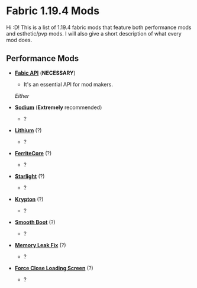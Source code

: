 # Fabric 1.19.4 Mods
Hi :D! This is a list of 1.19.4 fabric mods that feature both performance mods and esthetic/pvp mods. I will also give a short description of what every mod does.
## Performance Mods
* **[Fabic API](https://modrinth.com/mod/fabric-api/versions)** (**NECESSARY**)
     
    * It's an essential API for mod makers.

    *Either*
* **[Sodium](https://modrinth.com/mod/sodium/versions)** (**Extremely** recommended)
    *  ?

* **[Lithium](https://modrinth.com/mod/lithium/versions)** (?)
    * ?

* **[FerriteCore](https://modrinth.com/mod/ferrite-core/versions)** (?)
    * ?

* **[Starlight](https://modrinth.com/mod/starlight/versions)** (?)
    * ?

* **[Krypton](https://modrinth.com/mod/krypton/versions)** (?)
    * ?

* **[Smooth Boot](https://modrinth.com/mod/smoothboot-fabric/versions)** (?)
    * ?

* **[Memory Leak Fix](https://modrinth.com/mod/memoryleakfix/versions)** (?)
    * ?

* **[Force Close Loading Screen](https://modrinth.com/mod/forcecloseworldloadingscreen/versions)** (?)
    * ?


